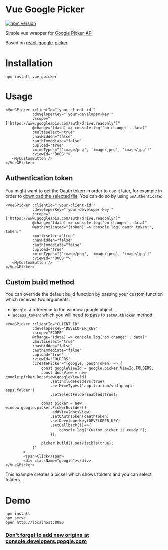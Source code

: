 Vue Google Picker
===================
[![npm version](https://img.shields.io/npm/v/vue-gpicker.svg)](https://www.npmjs.com/package/vue-gpicker)

Simple vue wrapper for [Google Picker API](https://developers.google.com/picker/docs/) 

Based on [react-google-picker](https://github.com/sdoomz/react-google-picker)

Installation
============
```
npm install vue-gpicker
```

Usage
=====
```
<VueGPicker :clientId="'your-client-id'"
            :developerKey="'your-developer-key'"
            :scope="['https://www.googleapis.com/auth/drive.readonly']"
            @change="(data) => console.log('on change:', data)"
            :multiselect="true"
            :navHidden="false"
            :authImmediate="false"
            :upload="true"
            :mimeTypes="['image/png', 'image/jpeg', 'image/jpg']"
            :viewId="'DOCS'">
   <MyCustomButton />
</VueGPicker>
```

## Authentication token

You might want to get the Oauth token in order to use it later, for example
in order to [download the selected file](https://developers.google.com/drive/v3/web/manage-downloads).
You can do so by using `onAuthenticate`:

```
<VueGPicker :clientId="'your-client-id'"
            :developerKey="'your-developer-key'"
            :scope="['https://www.googleapis.com/auth/drive.readonly']"
            @change="(data) => console.log('on change:', data)"
            @authenticated="(token) => console.log('oauth token:', token)"
            :multiselect="true"
            :navHidden="false"
            :authImmediate="false"
            :upload="true"
            :mimeTypes="['image/png', 'image/jpeg', 'image/jpg']"
            :viewId="'DOCS'">
   <MyCustomButton />
</VueGPicker>
```

## Custom build method
You can override the default build function by passing your custom function which receives two arguments:
- `google`: a reference to the window.google object.
- `access_token`: which you will need to pass to `setOAuthToken` method.
```
<VueGPicker :clientId="CLIENT_ID"
            :developerKey="DEVELOPER_KEY"
            :scope="SCOPE"
            @change="(data) => console.log('on change:', data)"
            :multiselect="true"
            :navHidden="false"
            :authImmediate="false"
            :upload="true"
            :viewId='FOLDERS'
            :createPicker="(google, oauthToken) => {
                const googleViewId = google.picker.ViewId.FOLDERS;
                const docsView = new google.picker.DocsView(googleViewId)
                    .setIncludeFolders(true)
                    .setMimeTypes('application/vnd.google-apps.folder')
                    .setSelectFolderEnabled(true);

                const picker = new window.google.picker.PickerBuilder()
                    .addView(docsView)
                    .setOAuthToken(oauthToken)
                    .setDeveloperKey(DEVELOPER_KEY)
                    .setCallback(()=>{
                        console.log('Custom picker is ready!');
                    });

                picker.build().setVisible(true);
            }"
        >
        <span>Click</span>
        <div className="google"></div>
</VueGPicker>
```
This example creates a picker which shows folders and you can select folders.


Demo
====
```
npm install
npm serve
open http://localhost:8080
```

### [Don't forget to add new origins at console.developers.google.com](https://console.developers.google.com)
